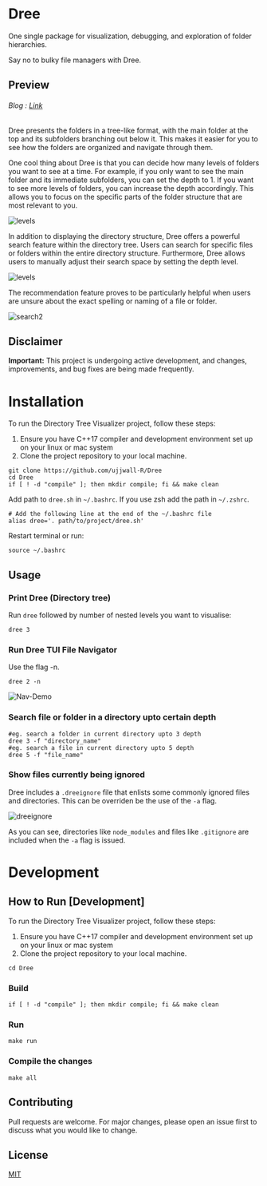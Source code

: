# Dree

One single package for visualization, debugging, and exploration of folder hierarchies.

Say no to bulky file managers with Dree.

## Preview

###### Blog : [Link](https://dev.to/ujjwall-r/i-tried-making-a-terminal-based-file-exploration-package-2142)

Dree presents the folders in a tree-like format, with the main folder at the top and its subfolders branching out below it. This makes it easier for you to see how the folders are organized and navigate through them.

One cool thing about Dree is that you can decide how many levels of folders you want to see at a time. For example, if you only want to see the main folder and its immediate subfolders, you can set the depth to 1. If you want to see more levels of folders, you can increase the depth accordingly. This allows you to focus on the specific parts of the folder structure that are most relevant to you.

![levels](https://github.com/user-attachments/assets/14f3f131-0dad-4811-be40-2e1487b2b80f)

In addition to displaying the directory structure, Dree offers a powerful search feature within the directory tree. Users can search for specific files or folders within the entire directory structure. Furthermore, Dree allows users to manually adjust their search space by setting the depth level.

![levels](https://github.com/user-attachments/assets/038696d0-40d5-4dab-b507-c9dab58b7b65)

The recommendation feature proves to be particularly helpful when users are unsure about the exact spelling or naming of a file or folder.

![search2](https://github.com/user-attachments/assets/cfdffb7a-1237-486e-be28-51d46ced1c41)

## Disclaimer

**Important:** This project is undergoing active development, and changes, improvements, and bug fixes are being made frequently.

# Installation

To run the Directory Tree Visualizer project, follow these steps:

1. Ensure you have C++17 compiler and development environment set up on your linux or mac system
2. Clone the project repository to your local machine.

```shell
git clone https://github.com/ujjwall-R/Dree
cd Dree
if [ ! -d "compile" ]; then mkdir compile; fi && make clean
```

Add path to `dree.sh` in `~/.bashrc`. If you use zsh add the path in `~/.zshrc`.

```
# Add the following line at the end of the ~/.bashrc file
alias dree='. path/to/project/dree.sh'
```

Restart terminal or run:

```shell
source ~/.bashrc
```

## Usage

### Print Dree (Directory tree)

Run `dree` followed by number of nested levels you want to visualise:

```shell
dree 3
```

### Run Dree TUI File Navigator

Use the flag -n.

```shell
dree 2 -n
```

![Nav-Demo](https://dev-to-uploads.s3.amazonaws.com/uploads/articles/xzcmfhyivbgomwx6bm9n.gif)

### Search file or folder in a directory upto certain depth

```shell
#eg. search a folder in current directory upto 3 depth
dree 3 -f "directory_name"
#eg. search a file in current directory upto 5 depth
dree 5 -f "file_name"
```

### Show files currently being ignored

Dree includes a `.dreeignore` file that enlists some commonly ignored files and directories. This can be overriden be the use of the `-a` flag.

![dreeignore](https://github.com/user-attachments/assets/59047ae9-2ff4-4201-8069-5656db46a95b)

As you can see, directories like `node_modules` and files like `.gitignore` are included when the `-a` flag is issued.

# Development

## How to Run [Development]

To run the Directory Tree Visualizer project, follow these steps:

1. Ensure you have C++17 compiler and development environment set up on your linux or mac system
2. Clone the project repository to your local machine.

```shell
cd Dree
```

### Build

```shell
if [ ! -d "compile" ]; then mkdir compile; fi && make clean
```

### Run

```shell
make run
```

### Compile the changes

```shell
make all
```

## Contributing

Pull requests are welcome. For major changes, please open an issue first
to discuss what you would like to change.

## License

[MIT](https://choosealicense.com/licenses/mit/)
